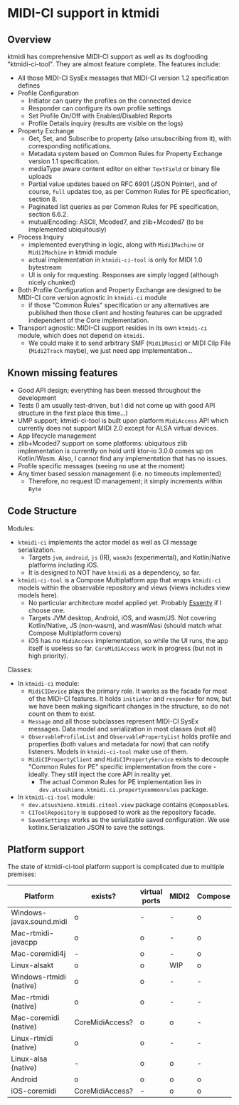 
# MIDI-CI support in ktmidi

## Overview

ktmidi has comprehensive MIDI-CI support as well as its dogfooding "ktmidi-ci-tool". They are almost feature complete. The features include:

- All those MIDI-CI SysEx messages that MIDI-CI version 1.2 specification defines
- Profile Configuration
  - Initiator can query the profiles on the connected device
  - Responder can configure its own profile settings
  - Set Profile On/Off with Enabled/Disabled Reports
  - Profile Details inquiry (results are visible on the logs)
- Property Exchange 
  - Get, Set, and Subscribe to property (also unsubscribing from it), with corresponding notifications.
  - Metadata system based on Common Rules for Property Exchange version 1.1 specification.
  - mediaType aware content editor on either `TextField` or binary file uploads
  - Partial value updates based on RFC 6901 (JSON Pointer), and of course, `full` updates too, as per Common Rules for PE specification, section 8.
  - Paginated list queries as per Common Rules for PE specification, section 6.6.2.
  - mutualEncoding: ASCII, Mcoded7, and zlib+Mcoded7 (to be implemented ubiquitously)
- Process Inquiry
  - implemented everything in logic, along with `Midi1Machine` or `Midi2Machine` in ktmidi module
  - actual implementation in `ktmidi-ci-tool` is only for MIDI 1.0 bytestream
  - UI is only for requesting. Responses are simply logged (although nicely chunked)
- Both Profile Configuration and Property Exchange are designed to be MIDI-CI core version agnostic in `ktmidi-ci` module
   - if those "Common Rules" specification or any alternatives are published then those client and hosting features can be upgraded independent of the Core implementation.
- Transport agnostic: MIDI-CI support resides in its own `ktmidi-ci` module, which does not depend on `ktmidi`.
  - We could make it to send arbitrary SMF (`Midi1Music`) or MIDI Clip File (`Midi2Track` maybe), we just need app implementation...

## Known missing features

- Good API design; everything has been messed throughout the development
- Tests (I am usually test-driven, but I did not come up with good API structure in the first place this time...)
- UMP support; ktmidi-ci-tool is built upon platform `MidiAccess` API which currently does not support MIDI 2.0 except for ALSA virtual devices.
- App lifecycle management
- zlib+Mcoded7 support on some platforms: ubiquitous zlib implementation is currently on hold until ktor-io 3.0.0 comes up on Kotlin/Wasm. Also, I cannot find any implementation that has no issues.
- Profile specific messages (seeing no use at the moment)
- Any timer based session management (i.e. no timeouts implemented)
  - Therefore, no request ID management; it simply increments within `Byte`

## Code Structure

Modules:

- `ktmidi-ci` implements the actor model as well as CI message serialization.
  - Targets `jvm`, `android`, `js` (IR), `wasmJs` (experimental), and Kotlin/Native platforms including iOS.
  - It is designed to NOT have `ktmidi` as a dependency, so far.
- `ktmidi-ci-tool` is a Compose Multiplatform app that wraps `ktmidi-ci` models within the observable repository and views (views includes view models here).
  - No particular architecture model applied yet. Probably [Essenty](https://github.com/arkivanov/Essenty) if I choose one.
  - Targets JVM desktop, Android, iOS, and wasm/JS. Not covering Kotlin/Native, JS (non-wasm), and wasmWasi (should match what Compose Multiplatform covers)
  - iOS has no `MidiAccess` implementation, so while the UI runs, the app itself is useless so far. `CoreMidiAccess` work in progress (but not in high priority).

Classes:

- In `ktmidi-ci` module:
  - `MidiCIDevice` plays the primary role. It works as the facade for most of the MIDI-CI features. It holds `initiator` and `responder` for now, but we have been making significant changes in the structure, so do not count on them to exist.
  - `Message` and all those subclasses represent MIDI-CI SysEx messages. Data model and serialization in most classes (not all)
  - `ObservableProfileList` and `ObservablePropertyList` holds profile and properties (both values and metadata for now) that can notify listeners. Models in `ktmidi-ci-tool` make use of them.
  - `MidiCIPropertyClient` and `MidiCIPropertyService` exists to decouple "Common Rules for PE" specific implementation from the core - ideally. They still inject the core API in reality yet.
    - The actual Common Rules for PE implementation lies in `dev.atsushieno.ktmidi.ci.propertycommonrules` package.
- In `ktmidi-ci-tool` module:
  - `dev.atsushieno.ktmidi.citool.view` package contains `@Composable`s.
  - `CIToolRepository` is supposed to work as the repository facade.
  - `SavedSettings` works as the serializable saved configuration. We use kotlinx.Serialization JSON to save the settings.

## Platform support

The state of ktmidi-ci-tool platform support is complicated due to multiple premises:

| Platform | exists? | virtual ports | MIDI2 | Compose |
|-|-|-|-|-|
| Windows-javax.sound.midi | o | - | - | o |
| Mac-rtmidi-javacpp | o | o | - | o |
| Mac-coremidi4j | - | o | - | o |
| Linux-alsakt | o | o | WIP | o |
| Windows-rtmidi (native) | o | o | - | - |
| Mac-rtmidi (native)  | o | o | - | - |
| Mac-coremidi (native)  | CoreMidiAccess? | o | o | - |
| Linux-rtmidi (native)  | o | o | - | - |
| Linux-alsa (native)  | - | o | o | - |
| Android | o | o | o | o | 
| iOS-coremidi | CoreMidiAccess? | - | o | o | o |


